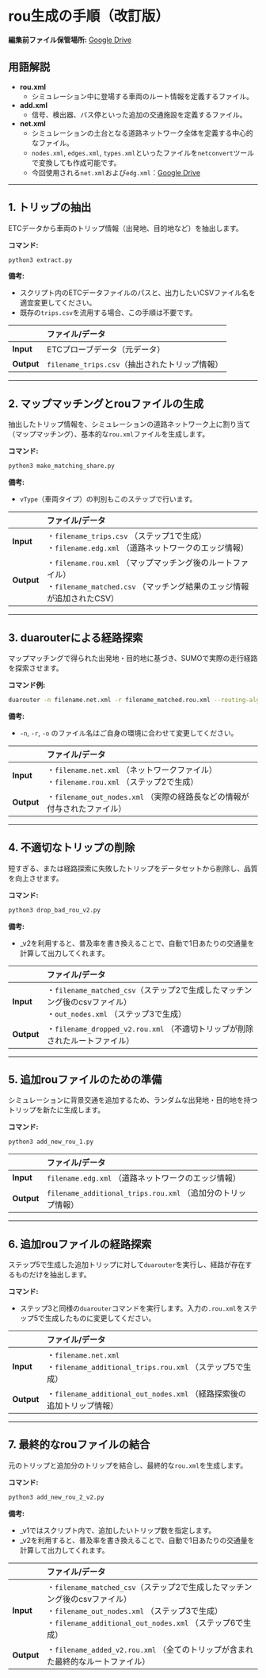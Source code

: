 # rou生成の手順（改訂版）

**編集前ファイル保管場所:** [Google Drive](https://drive.google.com/drive/u/2/folders/1RL4n9RG5QDTQh-r78zjbPrOh8-7WM4Cx)

## 用語解説

* **rou.xml**
    * シミュレーション中に登場する車両のルート情報を定義するファイル。
* **add.xml**
    * 信号、検出器、バス停といった追加の交通施設を定義するファイル。
* **net.xml**
    * シミュレーションの土台となる道路ネットワーク全体を定義する中心的なファイル。
    * `nodes.xml`, `edges.xml`, `types.xml`といったファイルを`netconvert`ツールで変換しても作成可能です。
    * 今回使用される`net.xml`および`edg.xml`：[Google Drive](https://drive.google.com/drive/folders/1pMsTh9wPBD8Ophep2aUdwzGCEwFacNHX?usp=drive_link)

---

## 1. トリップの抽出

ETCデータから車両のトリップ情報（出発地、目的地など）を抽出します。

**コマンド:**
```bash
python3 extract.py
```
**備考:**
* スクリプト内のETCデータファイルのパスと、出力したいCSVファイル名を適宜変更してください。
* 既存の`trips.csv`を流用する場合、この手順は不要です。

| | ファイル/データ |
| :--- | :--- |
| **Input** | ETCプローブデータ（元データ） |
| **Output** | `filename_trips.csv`（抽出されたトリップ情報） |

---

## 2. マップマッチングとrouファイルの生成

抽出したトリップ情報を、シミュレーションの道路ネットワーク上に割り当て（マップマッチング）、基本的な`rou.xml`ファイルを生成します。

**コマンド:**
```bash
python3 make_matching_share.py
```
**備考:**
* `vType`（車両タイプ）の判別もこのステップで行います。

| | ファイル/データ |
| :--- | :--- |
| **Input** | ・`filename_trips.csv` （ステップ1で生成）<br>・`filename.edg.xml` （道路ネットワークのエッジ情報） |
| **Output** | ・`filename.rou.xml` （マップマッチング後のルートファイル）<br>・`filename_matched.csv` （マッチング結果のエッジ情報が追加されたCSV） |

---

## 3. duarouterによる経路探索

マップマッチングで得られた出発地・目的地に基づき、SUMOで実際の走行経路を探索させます。

**コマンド例:**
```bash
duarouter -n filename.net.xml -r filename_matched.rou.xml --routing-algorithm astar --routing-threads 30 -o filename_out_nodes.xml --ignore-errors true --route-length true --exit-times true --junction-taz true
```
**備考:**
* `-n`, `-r`, `-o` のファイル名はご自身の環境に合わせて変更してください。

| | ファイル/データ |
| :--- | :--- |
| **Input** | ・`filename.net.xml` （ネットワークファイル）<br>・`filename.rou.xml` （ステップ2で生成） |
| **Output** | ・`filename_out_nodes.xml` （実際の経路長などの情報が付与されたファイル） |

---

## 4. 不適切なトリップの削除

短すぎる、または経路探索に失敗したトリップをデータセットから削除し、品質を向上させます。

**コマンド:**
```bash
python3 drop_bad_rou_v2.py
```
**備考:**
* _v2を利用すると、普及率を書き換えることで、自動で1日あたりの交通量を計算して出力してくれます。

| | ファイル/データ |
| :--- | :--- |
| **Input** | ・`filename_matched_csv`（ステップ2で生成したマッチンング後のcsvファイル）<br>・`out_nodes.xml` （ステップ3で生成）|
| **Output** | ・`filename_dropped_v2.rou.xml` （不適切トリップが削除されたルートファイル）|

---

## 5. 追加rouファイルのための準備

シミュレーションに背景交通を追加するため、ランダムな出発地・目的地を持つトリップを新たに生成します。

**コマンド:**
```bash
python3 add_new_rou_1.py
```

| | ファイル/データ |
| :--- | :--- |
| **Input** | `filename.edg.xml` （道路ネットワークのエッジ情報） |
| **Output**| `filename_additional_trips.rou.xml` （追加分のトリップ情報） |

---

## 6. 追加rouファイルの経路探索

ステップ5で生成した追加トリップに対して`duarouter`を実行し、経路が存在するものだけを抽出します。

**コマンド:**
* ステップ3と同様の`duarouter`コマンドを実行します。入力の`.rou.xml`をステップ5で生成したものに変更してください。

| | ファイル/データ |
| :--- | :--- |
| **Input** | ・`filename.net.xml`<br>・`filename_additional_trips.rou.xml` （ステップ5で生成） |
| **Output**| ・`filename_additional_out_nodes.xml` （経路探索後の追加トリップ情報）|

---

## 7. 最終的なrouファイルの結合

元のトリップと追加分のトリップを結合し、最終的な`rou.xml`を生成します。

**コマンド:**
```bash
python3 add_new_rou_2_v2.py
```
**備考:**
* _v1ではスクリプト内で、追加したいトリップ数を指定します。
* _v2を利用すると、普及率を書き換えることで、自動で1日あたりの交通量を計算して出力してくれます。

| | ファイル/データ |
| :--- | :--- |
| **Input** | ・`filename_matched_csv`（ステップ2で生成したマッチンング後のcsvファイル）<br>・`filename_out_nodes.xml` （ステップ3で生成）<br>・`filename_additional_out_nodes.xml` （ステップ6で生成） |
| **Output**| ・`filename_added_v2.rou.xml` （全てのトリップが含まれた最終的なルートファイル）|
